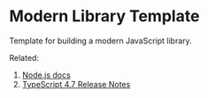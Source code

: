 # Modern Library Template

Template for building a modern JavaScript library.

Related:

1. [Node.js docs](https://nodejs.org/api/packages.html)
2. [TypeScript 4.7 Release Notes](https://www.typescriptlang.org/docs/handbook/release-notes/typescript-4-7.html)
